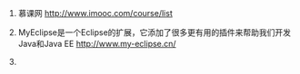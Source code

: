 1. 慕课网 http://www.imooc.com/course/list

2. MyEclipse是一个Eclipse的扩展，它添加了很多更有用的插件来帮助我们开发Java和Java EE
http://www.my-eclipse.cn/

3. 